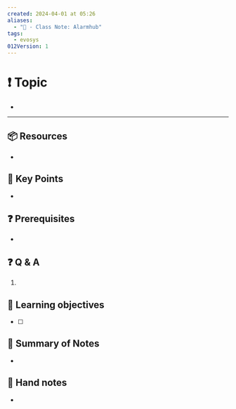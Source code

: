 ```yaml
---
created: 2024-04-01 at 05:26
aliases:
  - "📜 - Class Note: Alarmhub"
tags:
  - evosys
012Version: 1
---
```

# ❗ Topic
- 
 ---
## 📦 Resources
-
## 🔑 Key Points
- 
## ❓ Prerequisites
- 
## ❓ Q & A
1. 
## 🎯 Learning objectives
- [ ] 
## 📃 Summary of Notes
- 

## 📃 Hand notes
- 